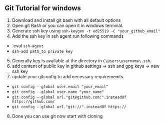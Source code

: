 ## Git Tutorial for windows

1. Download and install git bash with all default options
2. Open git Bash or you can open it in windows terminal.
3. Generate ssh key using `ssh-keygen -t ed25519 -C "your_github_email"`
4. Add the ssh key in ssh agent run following commands
  - `eval ``ssh-agent``
  - `ssh-add path_to private key`
5. Generally key is available at the directory in `C\Users\username\.ssh`.
6. add content of public key in github settings -> ssh and gpg keys -> new ssh key
7. update your gitconfig to add necessary requirememts
  - `git config --global user.email "your_email"`
  - `git config --global user.name "your_name"`
  - `git config --global url."git@github.com:".insteadOf https://github.com/`
  - `git config --global url."git://".insteadOf https://`
8. Done you can use git now start with cloning
